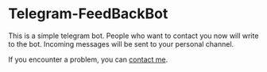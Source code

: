 # Telegram-FeedBackBot
This is a simple telegram bot. People who want to contact you now will write to the bot. Incoming messages will be sent to your personal channel.


If you encounter a problem, you can [contact me](t.me/ValiyevAli).
